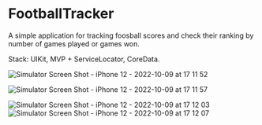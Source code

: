 # FootballTracker

A simple application for tracking foosball scores and check their ranking by number of games played or games won.

Stack: UIKit, MVP + ServiceLocator, CoreData.

![Simulator Screen Shot - iPhone 12 - 2022-10-09 at 17 11 52](https://user-images.githubusercontent.com/51960397/194758725-c4e1cc00-4037-41ce-98cc-d9b7c2e3dc47.png)

![Simulator Screen Shot - iPhone 12 - 2022-10-09 at 17 11 57](https://user-images.githubusercontent.com/51960397/194758737-9dc69885-870d-4aef-a4b7-140a11c9b6fa.png)

![Simulator Screen Shot - iPhone 12 - 2022-10-09 at 17 12 03](https://user-images.githubusercontent.com/51960397/194758748-8dbb0ce9-39ea-4838-bb88-c802a732cffc.png)
![Simulator Screen Shot - iPhone 12 - 2022-10-09 at 17 12 07](https://user-images.githubusercontent.com/51960397/194758832-3869093c-4ec3-4e9f-9466-0fc2f0708ee4.png)
